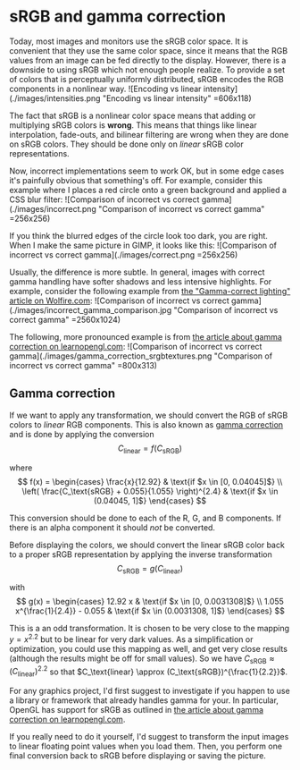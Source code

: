 # sRGB and gamma correction

Today, most images and monitors use the sRGB color space. It is convenient that they use the same color space, since it means that the RGB values from an image can be fed directly to the display. However, there is a downside to using sRGB which not enough people realize. To provide a set of colors that is perceptually uniformly distributed, sRGB encodes the RGB components in a nonlinear way.
![Encoding vs linear intensity](./images/intensities.png "Encoding vs linear intensity" =606x118)

The fact that sRGB is a nonlinear color space means that adding or multiplying sRGB colors is **wrong**. This means that things like linear interpolation, fade-outs, and bilinear filtering are wrong when they are done on sRGB colors. They should be done only on *linear* sRGB color representations.

Now, incorrect implementations seem to work OK, but in some edge cases it's painfully obvious that something's off. For example, consider this example where I places a red circle onto a green background and applied a CSS blur filter:
![Comparison of incorrect vs correct gamma](./images/incorrect.png "Comparison of incorrect vs correct gamma" =256x256)

If you think the blurred edges of the circle look too dark, you are right. When I make the same picture in GIMP, it looks like this:
![Comparison of incorrect vs correct gamma](./images/correct.png =256x256)

Usually, the difference is more subtle. In general, images with correct gamma handling have softer shadows and less intensive highlights. For example, consider the following example from [the "Gamma-correct lighting" article on Wolfire.com](http://blog.wolfire.com/2010/02/Gamma-correct-lighting):
![Comparison of incorrect vs correct gamma](./images/incorrect_gamma_comparison.jpg "Comparison of incorrect vs correct gamma" =2560x1024)

The following, more pronounced example is from [the article about gamma correction on learnopengl.com](https://learnopengl.com/Advanced-Lighting/Gamma-Correction):
![Comparison of incorrect vs correct gamma](./images/gamma_correction_srgbtextures.png "Comparison of incorrect vs correct gamma" =800x313)


## Gamma correction

If we want to apply any transformation, we should convert the RGB of sRGB colors to *linear* RGB components. This is also known as [gamma correction](https://en.wikipedia.org/wiki/Gamma_correction) and is done by applying the conversion
$$ C_\text{linear} = f(C_\text{sRGB}) $$

where
$$ f(x) = \begin{cases} \frac{x}{12.92} & \text{if $x \in [0, 0.04045]$} \\ \left( \frac{C_\text{sRGB} + 0.055}{1.055} \right)^{2.4} & \text{if $x \in (0.04045, 1]$} \end{cases} $$

This conversion should be done to each of the R, G, and B components. If there is an alpha component it should *not* be converted.

Before displaying the colors, we should convert the linear sRGB color back to a proper sRGB representation by applying the inverse transformation
$$ C_\text{sRGB} = g(C_\text{linear}) $$

with
$$ g(x) = \begin{cases} 12.92 x & \text{if $x \in [0, 0.0031308]$} \\ 1.055 x^{\frac{1}{2.4}} - 0.055 & \text{if $x \in (0.0031308, 1]$} \end{cases} $$

This is a an odd transformation. It is chosen to be very close to the mapping $y = x^{2.2}$ but to be linear for very dark values. As a simplification or optimization, you could use this mapping as well, and get very close results (although the results might be off for small values). So we have $C_\text{sRGB} \approx (C_\text{linear})^{2.2}$ so that $C_\text{linear} \approx (C_\text{sRGB})^{\frac{1}{2.2}}$.

For any graphics project, I'd first suggest to investigate if you happen to use a library or framework that already handles gamma for your. In particular, OpenGL has support for sRGB as outlined in [the article about gamma correction on learnopengl.com](https://learnopengl.com/Advanced-Lighting/Gamma-Correction).

If you really need to do it yourself, I'd suggest to transform the input images to linear floating point values when you load them. Then, you perform one final conversion back to sRGB before displaying or saving the picture.

